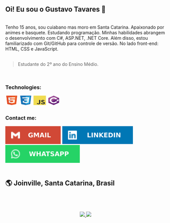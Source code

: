 ## Oi! Eu sou o Gustavo Tavares  👋

<br>
Tenho 15 anos, sou cuiabano mas moro em Santa Catarina. Apaixonado por animes e basquete.
Estudando programação. Minhas habilidades abrangem o desenvolvimento com C#, ASP.NET, .NET Core. Além disso, estou familiarizado com Git/GitHub para controle de versão. No lado front-end: HTML, CSS e JavaScript.


<br>
<br>


> Estudante do 2º ano do Ensino Médio.



<br>

### Technologies:
<div style="display: inline_block">
  <img align="center" alt="HTML" height="30" width="40" src="./readmeGustavo/html5.svg">
  <img align="center" alt="CSS" height="30" width="40" src="./readmeGustavo/css3.svg">
  <img align="center" alt="Javascript" height="30" width="40" src="./readmeGustavo/javascript.svg">
  <img align="center" alt="Csharp" height="30" width="40" src="./readmeGustavo/csharp.svg">
</div>

##
### Contact me:

<div>
  <a href = "mailto:Gustavotavares0212@gmail.com"><img src="./readmeGustavo/gmail.svg" target="_blank"></a>
  <a href="https://www.linkedin.com/in/gustavotavaresalmeida/" target="_blank"><img src="./readmeGustavo/linkedin.svg" target="_blank"></a>  
  <a href="https://wa.me/554799665667" target="_blank"><img src="./readmeGustavo/whatsapp.svg" target="_blank"></a>
</div>

<br>


## 🌎 Joinville, Santa Catarina, Brasil


<br>
<br>
<br>

<div align="center">
  <a href="https://github.com/GustavoTavaresAlmeida">
  <img height="200em" src="https://github-readme-stats.vercel.app/api?username=GustavoTavaresAlmeida&show_icons=true&theme=vision-friendly-dark&inclue_all_commit=true" />
  <img height="250em" src="https://github-readme-stats.vercel.app/api/top-langs?username=GustavoTavaresAlmeida&layout-default&langs_count=3&theme=vision-friendly-dark" />
  </a>
</div>
<br>

